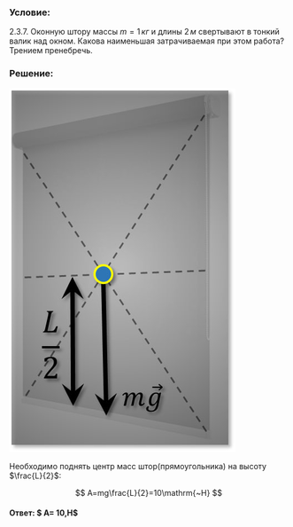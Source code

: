 ###  Условие:

$2.3.7.$ Оконную штору массы $m=1 \,кг$ и длины $2 \,м$ свертывают в тонкий валик над окном. Какова наименьшая затрачиваемая при этом работа? Трением пренебречь.

###  Решение:

![|409x656, 20%](../../img/2.3.7/sol.jpg)

Необходимо поднять центр масс штор(прямоугольника) на высоту $\frac{L}{2}$:

$$
A=mg\frac{L}{2}=10\mathrm{~Н}
$$

####  Ответ: $ A= 10\,Н$